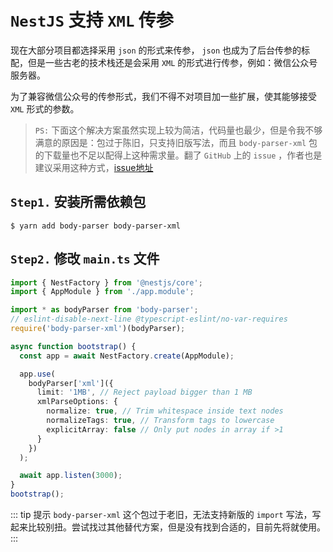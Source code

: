 # `NestJS` 支持 `XML` 传参

现在大部分项目都选择采用 `json` 的形式来传参， `json` 也成为了后台传参的标配，但是一些古老的技术栈还是会采用 `XML` 的形式进行传参，例如：微信公众号服务器。

为了兼容微信公众号的传参形式，我们不得不对项目加一些扩展，使其能够接受 `XML` 形式的参数。

> `PS:` 下面这个解决方案虽然实现上较为简洁，代码量也最少，但是令我不够满意的原因是：包过于陈旧，只支持旧版写法，而且 `body-parser-xml` 包的下载量也不足以配得上这种需求量。翻了 `GitHub` 上的 `issue` ，作者也是建议采用这种方式，[issue地址](https://github.com/nestjs/nest/issues/1076)

## `Step1.` 安装所需依赖包

```shell
$ yarn add body-parser body-parser-xml
```

## `Step2.` 修改 `main.ts` 文件

```typescript
import { NestFactory } from '@nestjs/core';
import { AppModule } from './app.module';

import * as bodyParser from 'body-parser';
// eslint-disable-next-line @typescript-eslint/no-var-requires
require('body-parser-xml')(bodyParser);

async function bootstrap() {
  const app = await NestFactory.create(AppModule);

  app.use(
    bodyParser['xml']({
      limit: '1MB', // Reject payload bigger than 1 MB
      xmlParseOptions: {
        normalize: true, // Trim whitespace inside text nodes
        normalizeTags: true, // Transform tags to lowercase
        explicitArray: false // Only put nodes in array if >1
      }
    })
  );

  await app.listen(3000);
}
bootstrap();
```

::: tip 提示
`body-parser-xml` 这个包过于老旧，无法支持新版的 `import` 写法，写起来比较别扭。尝试找过其他替代方案，但是没有找到合适的，目前先将就使用。
:::
